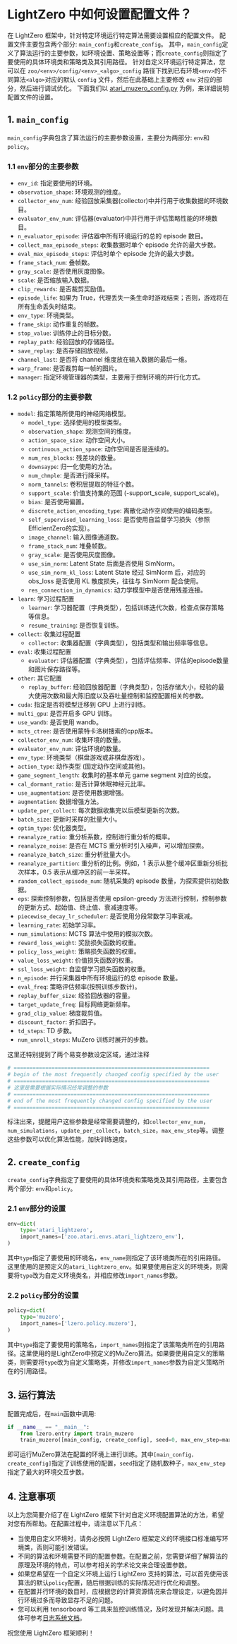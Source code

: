 # LightZero 中如何设置配置文件？

在 LightZero 框架中，针对特定环境运行特定算法需要设置相应的配置文件。
配置文件主要包含两个部分: `main_config`和`create_config`。
其中，`main_config`定义了算法运行的主要参数，如环境设置、策略设置等；而`create_config`则指定了要使用的具体环境类和策略类及其引用路径。
针对自定义环境运行特定算法，您可以在 `zoo/<env>/config/<env>_<algo>_config` 路径下找到已有环境`<env>`的不同算法`<algo>`对应的默认 `config` 文件，然后在此基础上主要修改 `env` 对应的部分，然后进行调试优化。
下面我们以 [atari_muzero_config.py](https://github.com/opendilab/LightZero/blob/main/zoo/atari/config/atari_muzero_config.py) 为例，来详细说明配置文件的设置。

## 1. `main_config`

`main_config`字典包含了算法运行的主要参数设置，主要分为两部分: `env`和`policy`。

### 1.1 `env`部分的主要参数

- `env_id`: 指定要使用的环境。
- `observation_shape`: 环境观测的维度。
- `collector_env_num`: 经验回放采集器(collector)中并行用于收集数据的环境数目。
- `evaluator_env_num`: 评估器(evaluator)中并行用于评估策略性能的环境数目。 
- `n_evaluator_episode`: 评估器中所有环境运行的总的 episode 数目。
- `collect_max_episode_steps`: 收集数据时单个 episode 允许的最大步数。
- `eval_max_episode_steps`: 评估时单个 episode 允许的最大步数。
- `frame_stack_num`: 叠帧数。
- `gray_scale`: 是否使用灰度图像。
- `scale`: 是否缩放输入数据。
- `clip_rewards`: 是否裁剪奖励值。
- `episode_life`: 如果为 True，代理丢失一条生命时游戏结束；否则，游戏将在所有生命丢失时结束。
- `env_type`: 环境类型。
- `frame_skip`: 动作重复的帧数。
- `stop_value`: 训练停止的目标分数。
- `replay_path`: 经验回放的存储路径。
- `save_replay`: 是否存储回放视频。
- `channel_last`: 是否将 channel 维度放在输入数据的最后一维。
- `warp_frame`: 是否裁剪每一帧的图片。
- `manager`: 指定环境管理器的类型，主要用于控制环境的并行化方式。

### 1.2 `policy`部分的主要参数
- `model`: 指定策略所使用的神经网络模型。
    - `model_type`: 选择使用的模型类型。
    - `observation_shape`: 观测空间的维度。
    - `action_space_size`: 动作空间大小。
    - `continuous_action_space`: 动作空间是否是连续的。
    - `num_res_blocks`: 残差块的数量。
    - `downsaype`: 归一化使用的方法。
    - `num_chmple`: 是否进行降采样。
    - `norm_tannels`: 卷积层提取的特征个数。
    - `support_scale`: 价值支持集的范围 (-support_scale, support_scale)。
    - `bias`: 是否使用偏置。
    - `discrete_action_encoding_type`: 离散化动作空间使用的编码类型。
    - `self_supervised_learning_loss`: 是否使用自监督学习损失（参照EfficientZero的实现）。
    - `image_channel`: 输入图像通道数。
    - `frame_stack_num`: 堆叠帧数。
    - `gray_scale`: 是否使用灰度图像。
    - `use_sim_norm`: Latent State 后面是否使用 SimNorm。
    - `use_sim_norm_kl_loss`: Latent State 经过 SimNorm 后，对应的 obs_loss 是否使用 KL 散度损失，往往与 SimNorm 配合使用。
    - `res_connection_in_dynamics`: 动力学模型中是否使用残差连接。
- `learn`: 学习过程配置
    - `learner`: 学习器配置（字典类型），包括训练迭代次数，检查点保存策略等信息。
    - `resume_training`: 是否恢复训练。
- `collect`: 收集过程配置
    - `collector`: 收集器配置（字典类型），包括类型和输出频率等信息。
- `eval`: 收集过程配置
    - `evaluator`: 评估器配置（字典类型），包括评估频率、评估的episode数量和图片保存路径等。
- `other`: 其它配置
    - `replay_buffer`: 经验回放器配置（字典类型），包括存储大小，经验的最大使用次数和最大陈旧度以及吞吐量控制和监控配置相关的参数。
- `cuda`: 指定是否将模型迁移到 GPU 上进行训练。
- `multi_gpu`: 是否开启多 GPU 训练。
- `use_wandb`: 是否使用 wandb。
- `mcts_ctree`: 是否使用蒙特卡洛树搜索的cpp版本。
- `collector_env_num`: 收集环境的数量。
- `evaluator_env_num`: 评估环境的数量。
- `env_type`: 环境类型（棋盘游戏或非棋盘游戏）。
- `action_type`: 动作类型 (固定动作空间或其他)。
- `game_segment_length`: 收集时的基本单元 game segment 对应的长度。
- `cal_dormant_ratio`: 是否计算休眠神经元比率。
- `use_augmentation`: 是否使用数据增强。
- `augmentation`:  数据增强方法。
- `update_per_collect`: 每次数据收集完以后模型更新的次数。
- `batch_size`: 更新时采样的批量大小。
- `optim_type`: 优化器类型。
- `reanalyze_ratio`: 重分析系数，控制进行重分析的概率。
- `reanalyze_noise`: 是否在 MCTS 重分析时引入噪声，可以增加探索。
- `reanalyze_batch_size`: 重分析批量大小。
- `reanalyze_partition`: 重分析的比例。例如，1 表示从整个缓冲区重新分析批次样本，0.5 表示从缓冲区的前一半采样。
- `random_collect_episode_num`: 随机采集的 episode 数量，为探索提供初始数据。 
- `eps`: 探索控制参数，包括是否使用 epsilon-greedy 方法进行控制，控制参数的更新方式、起始值、终止值、衰减速度等。
- `piecewise_decay_lr_scheduler`: 是否使用分段常数学习率衰减。
- `learning_rate`: 初始学习率。
- `num_simulations`: MCTS 算法中使用的模拟次数。
- `reward_loss_weight`: 奖励损失函数的权重。
- `policy_loss_weight`: 策略损失函数的权重。
- `value_loss_weight`: 价值损失函数的权重。
- `ssl_loss_weight`: 自监督学习损失函数的权重。
- `n_episode`: 并行采集器中所有环境运行的总 episode 数量。
- `eval_freq`: 策略评估频率(按照训练步数计)。
- `replay_buffer_size`: 经验回放器的容量。
- `target_update_freq`: 目标网络更新频率。
- `grad_clip_value`: 梯度裁剪值。
- `discount_factor`: 折扣因子。
- `td_steps`: TD 步数。
- `num_unroll_steps`: MuZero 训练时展开的步数。



这里还特别提到了两个易变参数设定区域，通过注释

```python 
# ==============================================================
# begin of the most frequently changed config specified by the user
# ==============================================================
# 这里是需要根据实际情况经常调整的参数
# ==============================================================
# end of the most frequently changed config specified by the user
# ==============================================================

```

标注出来，提醒用户这些参数是经常需要调整的，如`collector_env_num`，`num_simulations`，`update_per_collect`，`batch_size`，`max_env_step`等。调整这些参数可以优化算法性能，加快训练速度。

## 2. `create_config`

`create_config`字典指定了要使用的具体环境类和策略类及其引用路径，主要包含两个部分: `env`和`policy`。

### 2.1 `env`部分的设置

```python
env=dict(
    type='atari_lightzero',
    import_names=['zoo.atari.envs.atari_lightzero_env'],
)
```

其中`type`指定了要使用的环境名，`env_name`则指定了该环境类所在的引用路径。这里使用的是预定义的`atari_lightzero_env`。如果要使用自定义的环境类，则需要将`type`改为自定义环境类名，并相应修改`import_names`参数。

### 2.2 `policy`部分的设置

```python
policy=dict(
    type='muzero',
    import_names=['lzero.policy.muzero'],
)
```

其中`type`指定了要使用的策略名，`import_names`则指定了该策略类所在的引用路径。这里使用的是LightZero中预定义的MuZero算法。如果要使用自定义的策略类，则需要将`type`改为自定义策略类，并修改`import_names`参数为自定义策略所在的引用路径。

## 3. 运行算法

配置完成后，在`main`函数中调用: 

```python  
if __name__ == "__main__": 
    from lzero.entry import train_muzero
    train_muzero([main_config, create_config], seed=0, max_env_step=max_env_step)
```

即可运行MuZero算法在配置的环境上进行训练。其中`[main_config， create_config]`指定了训练使用的配置，`seed`指定了随机数种子，`max_env_step`指定了最大的环境交互步数。

## 4. 注意事项

以上为您简要介绍了在 LightZero 框架下针对自定义环境配置算法的方法，希望对您有所帮助。在配置过程中，请注意以下几点：

- 当使用自定义环境时，请务必按照 LightZero 框架定义的环境接口标准编写环境类，否则可能引发错误。
- 不同的算法和环境需要不同的配置参数。在配置之前，您需要详细了解算法的原理及环境的特点，可以参考相关的学术论文来合理设置参数。
- 如果您希望在一个自定义环境上运行 LightZero 支持的算法，可以首先使用该算法的默认`policy`配置，随后根据训练的实际情况进行优化和调整。
- 在配置并行环境的数目时，应根据您的计算资源情况来合理设定，以避免因并行环境过多而导致显存不足的问题。
- 您可以利用 tensorboard 等工具来监控训练情况，及时发现并解决问题。具体可参考[日志系统文档](https://github.com/opendilab/LightZero/tree/main/docs/source/tutorials/logs/logs_zh.md)。

祝您使用 LightZero 框架顺利！

  